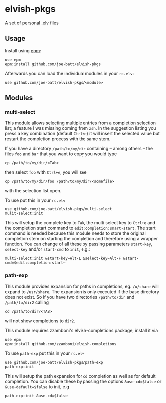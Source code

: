 # elvish-pkgs

A set of personal .elv files

## Usage

Install using [epm](https://elvish.io/ref/epm.html):
```
use epm 
epm:install github.com/joe-batt/elvish-pkgs
```

Afterwards you can load the individual modules in your `rc.elv`:
```
use github.com/joe-batt/elvish-pkgs/<module>
```

## Modules

### multi-select

This module allows selecting multiple entries from a completion selection list;
a feature I was missing coming from `zsh`. 
In the suggestion listing you press a key combination (default `Ctrl+e`) it will
insert the selected value but restart the completion process with the same stem.

If you have a directory `/path/to/my/dir` containing – among others – the files
`foo` and `bar` that you want to copy you would type
```
cp /path/to/my/dir/<Tab>
```
then select `foo` with `Ctrl+e`, you will see
```
cp /path/to/my/dir/foo /path/to/my/dir/<somefile>
```

with the selection list open.

To use put this in your `rc.elv`
```
use github.com/joe-batt/elvish-pkgs/multi-select
mulit-select:init
```

This will setup the complete key to `Tab`, the multi select key to `Ctrl+e` and
the completion start command to `edit:completion:smart-start`. The start command is
needed because this module needs to store the original completion stem on starting
the completion and therefore using a wrapper function. You can change of all these
by passing parameters `start-key`, `select-key` and/or `start-cmd` to `init`, e.g.:
```
multi-select:init &start-key=Alt-L &select-key=Alt-F &start-cmd=$edit:completion:start~
```

### path-exp
This module provides expansion for paths in completions, eg. `/u/share` will
expand to `/usr/share`. The expansion is only executed if the base directory
does not exist. So if you have two directories `/path/to/dir` and `/path/to/dir2` 
calling
```
cd /path/to/dir/<TAB>
```
will not show completions to `dir2`.

This module requires zzamboni's elvish-completions package, install it via
```
use epm
epm:install github.com/zzamboni/elvish-completions
```

To use `path-exp` put this in your `rc.elv`
```
use github.com/joe-batt/elvish-pkgs/path-exp
path-exp:init
```

This will setup the path expansion for `cd` completion as well as for default
completion. You can disable these by passing the options `&use-cd=$false` or 
`&use-default=$false` to init, e.g
```
path-exp:init &use-cd=$false
```
